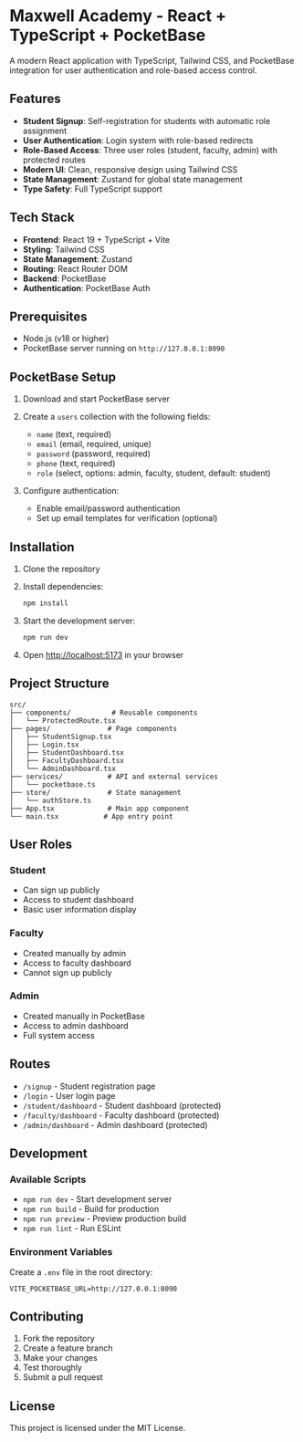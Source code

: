 # Maxwell Academy - React + TypeScript + PocketBase

A modern React application with TypeScript, Tailwind CSS, and PocketBase integration for user authentication and role-based access control.

## Features

- **Student Signup**: Self-registration for students with automatic role assignment
- **User Authentication**: Login system with role-based redirects
- **Role-Based Access**: Three user roles (student, faculty, admin) with protected routes
- **Modern UI**: Clean, responsive design using Tailwind CSS
- **State Management**: Zustand for global state management
- **Type Safety**: Full TypeScript support

## Tech Stack

- **Frontend**: React 19 + TypeScript + Vite
- **Styling**: Tailwind CSS
- **State Management**: Zustand
- **Routing**: React Router DOM
- **Backend**: PocketBase
- **Authentication**: PocketBase Auth

## Prerequisites

- Node.js (v18 or higher)
- PocketBase server running on `http://127.0.0.1:8090`

## PocketBase Setup

1. Download and start PocketBase server
2. Create a `users` collection with the following fields:
   - `name` (text, required)
   - `email` (email, required, unique)
   - `password` (password, required)
   - `phone` (text, required)
   - `role` (select, options: admin, faculty, student, default: student)

3. Configure authentication:
   - Enable email/password authentication
   - Set up email templates for verification (optional)

## Installation

1. Clone the repository
2. Install dependencies:
   ```bash
   npm install
   ```

3. Start the development server:
   ```bash
   npm run dev
   ```

4. Open [http://localhost:5173](http://localhost:5173) in your browser

## Project Structure

```
src/
├── components/          # Reusable components
│   └── ProtectedRoute.tsx
├── pages/              # Page components
│   ├── StudentSignup.tsx
│   ├── Login.tsx
│   ├── StudentDashboard.tsx
│   ├── FacultyDashboard.tsx
│   └── AdminDashboard.tsx
├── services/           # API and external services
│   └── pocketbase.ts
├── store/              # State management
│   └── authStore.ts
├── App.tsx             # Main app component
└── main.tsx           # App entry point
```

## User Roles

### Student
- Can sign up publicly
- Access to student dashboard
- Basic user information display

### Faculty
- Created manually by admin
- Access to faculty dashboard
- Cannot sign up publicly

### Admin
- Created manually in PocketBase
- Access to admin dashboard
- Full system access

## Routes

- `/signup` - Student registration page
- `/login` - User login page
- `/student/dashboard` - Student dashboard (protected)
- `/faculty/dashboard` - Faculty dashboard (protected)
- `/admin/dashboard` - Admin dashboard (protected)

## Development

### Available Scripts

- `npm run dev` - Start development server
- `npm run build` - Build for production
- `npm run preview` - Preview production build
- `npm run lint` - Run ESLint

### Environment Variables

Create a `.env` file in the root directory:

```env
VITE_POCKETBASE_URL=http://127.0.0.1:8090
```

## Contributing

1. Fork the repository
2. Create a feature branch
3. Make your changes
4. Test thoroughly
5. Submit a pull request

## License

This project is licensed under the MIT License.
